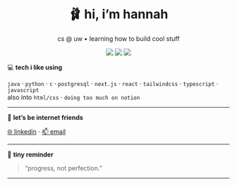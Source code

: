 <h1 align="center">🩰 hi, i’m hannah</h1>
<p align="center">cs @ uw • learning how to build cool stuff</p>

<p align="center">
  <img src="https://img.shields.io/badge/building%20with-love-fbbedc?style=flat-square&logo=heart&logoColor=white" />
  <img src="https://img.shields.io/badge/tech-ai,%20web,%20full--stack-fbe4e2?style=flat-square" />
  <img src="https://img.shields.io/badge/vibe-soft%20tech-ffe3f1?style=flat-square" />
</p>

💻 **tech i like using**

`java` · `python` · `c` · `postgresql` · `next.js` · `react` · `tailwindcss` · `typescript` · `javascript`  
also into `html/css` · `doing too much on notion`

---

🌼 **let’s be internet friends**

[🌐 linkedin](https://www.linkedin.com/in/hannahstarlee) · [📫 email](mailto:hlee77@cs.washington.edu)

---

💭 **tiny reminder**

> “progress, not perfection.”

---
